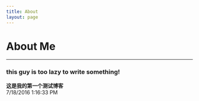 ```yaml
---
title: About
layout: page
---
```


# About Me
***
### this guy is too lazy to write something!
**这是我的第一个测试博客**  
7/18/2016 1:16:33 PM 